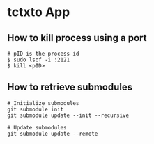 # tctxto App

## How to kill process using a port

```
# pID is the process id
$ sudo lsof -i :2121
$ kill <pID> 
```

## How to retrieve submodules

```
# Initialize submodules
git submodule init
git submodule update --init --recursive

# Update submodules
git submodule update --remote
```